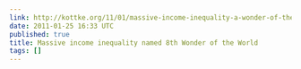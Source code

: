 ```yaml
---
link: http://kottke.org/11/01/massive-income-inequality-a-wonder-of-the-world
date: 2011-01-25 16:33 UTC
published: true
title: Massive income inequality named 8th Wonder of the World
tags: []
---
```



